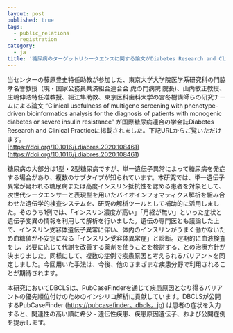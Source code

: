 ```yaml
---
layout: post
published: true
tags:
  - public_relations
  - registration
category:
  - ja
title: '糖尿病のターゲットリシークエンスに関する論文がDiabetes Research and Clinical Practice誌に掲載されました'
---
```

当センターの藤原豊史特任助教が参加した、東京大学大学院医学系研究科の門脇孝名誉教授（現・国家公務員共済組合連合会 虎の門病院 院長)、山内敏正教授、庄嶋伸浩特任准教授、細江隼助教、東京医科歯科大学の宮冬樹講師らの研究チームによる論文 “Clinical usefulness of multigene screening with phenotype-driven bioinformatics analysis for the diagnosis of patients with monogenic diabetes or severe insulin resistance” が国際糖尿病連合の学会誌Diabetes Research and Clinical Practiceに掲載されました。下記URLからご覧いただけます。
<br />
[https://doi.org/10.1016/j.diabres.2020.108461] (https://doi.org/10.1016/j.diabres.2020.108461)
<br />

糖尿病の大部分は1型・2型糖尿病ですが、単一遺伝子異常によって糖尿病を発症する場合があり、複数のサブタイプが知られています。本研究では、単一遺伝子異常が疑われる糖尿病または高度インスリン抵抗性を認める患者を対象として、次世代シークエンサーと表現型を用いたバイオインフォマティクス解析を組み合わせた遺伝学的検査システムを、研究の解析ツールとして補助的に活用しました。そのうち1例では、「インスリン濃度が高い」「月経が無い」といった症状と遺伝子変異の情報を利用して解析を行いました。遺伝の専門医とも議論した上で、インスリン受容体遺伝子異常に伴い、体内のインスリンがうまく働かないため血糖値が不安定になる「インスリン受容体異常症」と診断。定期的に血液検査をし、必要に応じて代謝を改善する薬剤を使うことを検討する、との治療方針が決まりました。同様にして、複数の症例で疾患原因と考えられるバリアントを同定しました。今回用いた手法は、今後、他のさまざまな疾患分野で利用されることが期待されます。
<br />

本研究においてDBCLSは、PubCaseFinderを通じて疾患原因となり得るバリアントの優先順位付けのためのインシリコ解析に貢献しています。DBCLSが公開するPubCaseFinder ([https://pubcasefinder。dbcls。jp](https://pubcasefinder。dbcls。jp)) は患者の症状を入力すると、関連性の高い順に希少・遺伝性疾患、疾患原因遺伝子、および公開症例を提示します。
<br />

